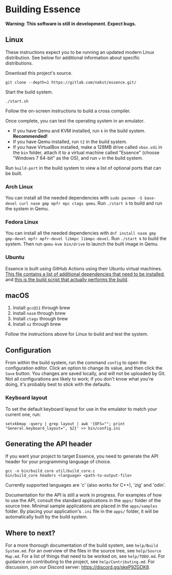 # Building Essence

**Warning: This software is still in development. Expect bugs.**

## Linux

These instructions expect you to be running an updated modern Linux distribution. See below for additional information about specific distributions.

Download this project's source. 

    git clone --depth=1 https://gitlab.com/nakst/essence.git/

Start the build system.

    ./start.sh

Follow the on-screen instructions to build a cross compiler.

Once complete, you can test the operating system in an emulator. 
* If you have Qemu and KVM installed, run `k` in the build system. **Recommended!**
* If you have Qemu installed, run `t2` in the build system.
* If you have VirtualBox installed, make a 128MB drive called `vbox.vdi` in the `bin` folder, attach it to a virtual machine called "Essence" (choose "Windows 7 64-bit" as the OS), and run `v` in the build system.

Run `build-port` in the build system to view a list of optional ports that can be built.

### Arch Linux

You can install all the needed dependencies with `sudo pacman -S base-devel curl nasm gmp mpfr mpc ctags qemu`. Run `./start k` to build and run the system in Qemu.

### Fedora Linux

You can install all the needed dependencies with `dnf install nasm gmp gmp-devel mpfr mpfr-devel libmpc libmpc-devel`. Run `./start k` to build the system. Then run `qemu-kvm bin/drive` to launch the built image in Qemu.

### Ubuntu

Essence is built using GitHub Actions using their Ubuntu virtual machines. [This file contains a list of additional dependencies that need to be installed](https://github.com/nakst/build-essence/blob/main/.github/workflows/build-essence.yml), and [this is the build script that actually performs the build](https://github.com/nakst/build-essence/blob/main/build.sh).

## macOS

1) Install `gcc@11` through brew
2) Install `nasm` through brew
3) Install `ctags` through brew
4) Install `xz` through brew

Follow the instructions above for Linux to build and test the system.

## Configuration

From within the build system, run the command `config` to open the configuration editor. Click an option to change its value, and then click the `Save` button. You changes are saved locally, and will not be uploaded by Git. Not all configurations are likely to work; if you don't know what you're doing, it's probably best to stick with the defaults.

### Keyboard layout

To set the default keyboard layout for use in the emulator to match your current one, run:

    setxkbmap -query | grep layout | awk '{OFS=""; print "General.keyboard_layout=", $2}' >> bin/config.ini

## Generating the API header

If you want your project to target Essence, you need to generate the API header for your programming language of choice.

    gcc -o bin/build_core util/build_core.c
    bin/build_core headers <language> <path-to-output-file>

Currently supported languages are 'c' (also works for C++), 'zig' and 'odin'.

Documentation for the API is still a work in progress. For examples of how to use the API, consult the standard applications in the `apps/` folder of the source tree. Minimal sample applications are placed in the `apps/samples` folder. By placing your application's `.ini` file in the `apps/` folder, it will be automatically built by the build system.

## Where to next?

For a more thorough documentation of the build system, see `help/Build System.md`.
For an overview of the files in the source tree, see `help/Source Map.md`.
For a list of things that need to be worked on, see `help/TODO.md`.
For guidance on contributing to the project, see `help/Contributing.md`.
For discussion, join our Discord server: https://discord.gg/skeP9ZGDK8.

